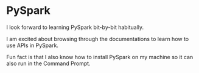 # PySpark

I look forward to learning PySpark bit-by-bit habitually. 

I am excited about browsing through the documentations to learn how to use APIs in PySpark. 

Fun fact is that I also know how to install PySpark on my machine so it can also run in the Command Prompt. 
